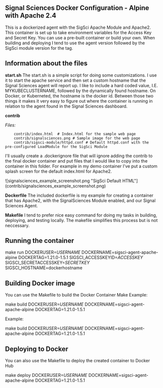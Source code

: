 ## Signal Sciences Docker Configuration - Alpine with Apache 2.4

This is a dockerized agent with the SigSci Apache Module and Apache2. This container is set up to take environment variables for the Access Key and Secret Key. You can use a pre-built container or build your own. When building and deploying I tend to use the agent version followed by the SigSci module version for the tag.

## Information about the files


**start.sh**
The start.sh is a simple script for doing some customizations. I use it to start the apache service and then set a custom hostname that the Signal Sciences agent will report up. I like to include a hard coded value, I.E. MYKUBECLUSTERNAME, followed by the dynamically found hostname. On Docker, or Kuberneted, the hostname is the docker id. Between those two things it makes it very easy to figure out where the container is running in relation to the agent found in the Signal Sciences dashboard.

**contrib**

_Files:_

````
    contrib/index.html  # Index.html for the sample web page
    contrib/signalsciences.png # Sample image for the web page
    contrib/sigsci-module/httpd.conf # Default httpd.conf with the pre-configured LoadModule for the SigSci Module
````


I'll usually create a .dockerignore file that will ignore adding the contrib to the final docker container and put files that I would like to copy into the container in this folder. For example in my demo container I've put a custom splash screen for the default index.html for Apache2.

![signalsciences_example_screenshot.png "SigSci Default HTML"] (contrib/signalsciences_example_screenshot.png)


**Dockerfile**
The included dockerfile is my example for creating a container that has Apache2, with the SignalSciences Module enabled, and our Signal Sciences Agent.

**Makefile**
I tend to prefer nice easy command for doing my tasks in building, deploying, and testing locally. The makefile simplifies this process but is not neccessary.

## Running the container

make run DOCKERUSER=*USERNAME* DOCKERNAME=sigsci-agent-apache-alpine DOCKERTAG=1.21.0-1.5.1 SIGSCI_ACCESSKEYID=*ACCESSKEY* SIGSCI_SECRETACCESSKEY=*SECRETKEY* SIGSCI_HOSTNAME=dockerhostname

## Building Docker image

You can use the Makefile to build the Docker Container
Make Example:

make build DOCKERUSER=*USERNAME* DOCKERNAME=sigsci-agent-apache-alpine DOCKERTAG=1.21.0-1.5.1

Example:

make build  DOCKERUSER=*USERNAME* DOCKERNAME=sigsci-agent-apache-alpine DOCKERTAG=1.21.0-1.5.1

## Deploying to Docker

You can also use the Makefile to deploy the created container to Docker Hub

make deploy DOCKERUSER=*USERNAME* DOCKERNAME=sigsci-agent-apache-alpine DOCKERTAG=1.21.0-1.5.1


